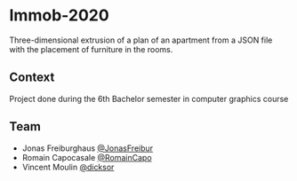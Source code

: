 # Immob-2020

Three-dimensional extrusion of a plan of an apartment from a JSON file with the placement of furniture in the rooms.

## Context

Project done during the 6th Bachelor semester in computer graphics course

## Team

* Jonas Freiburghaus [@JonasFreibur](https://github.com/JonasFreibur)
* Romain Capocasale [@RomainCapo](https://github.com/RomainCapo)
* Vincent Moulin [@dicksor](https://github.com/dicksor)
